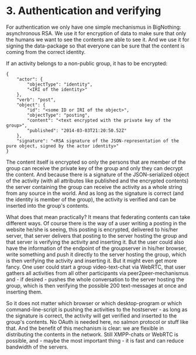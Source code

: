 # 3. Authentication and verifying

For authentication we only have one simple mechanismus in BigNothing: asynchronous RSA. We use it for encryption of data to make sure that only the humans we want to see the contents are able to see it. And we use it for signing the data-package so that everyone can be sure that the content is coming from the correct identity.

If an activity belongs to a non-public group, it has to be encrypted:

	{
		"actor": {
			"objectType": "identity",
			"<IRI of the identity>"
		},
		"verb": "post",
		"object": {
			"id": "<some ID or IRI of the object>",
			"objectType": "posting",
			"content": "<text encrypted with the private key of the group>",
			"published": "2014-03-03T21:20:50.52Z"
		},
		"signature": "<RSA signature of the JSON-representation of the pure object, signed by the actor identity>"
	}

The content itself is encrypted so only the persons that are member of the group can receive the private key of the group and only they can decrypt the content. And because there is a signature of the JSON-serialized object of the activity (with all attributes like published and the encrypted contents) the server containing the group can receive the activity as a whole string from any source in the world. And as long as the signature is correct (and the identity is member of the group), the activity is verified and can be inserted into the group's contents.

What does that mean practically? It means that federating contents can take different ways. Of course there is the way of a user writing a posting in the website he/she is seeing, this posting is encrypted, delivered to his/her server, that server delivers that posting to the server hosting the group and that server is verifying the activity and inserting it. But the user could also have the information of the endpoint of the groupserver in his/her browser, write something and push it directly to the server hosting the group, which is then verifying the activity and inserting it. But it might even get more fancy. One user could start a group video-text-chat via WebRTC, that user gathers all activities from all other participants via peer2peer-mechanismus and - if desired - pushes the whole conversation to the server hosting the group, which is then verifying the possible 200 text-messages at once and inserting them.

So it does not matter which browser or which desktop-program or which command-line-script is pushing the activities to the hostserver - as long as the signature is correct, the activity will get verified and inserted to the group's contents. No OAuth is needed here, no salmon protocol or stuff like that. And the benefit of this mechanism is clear: we are flexible in distributing the contents in the network. Still XMPP-chats or WebRTC is possible, and - maybe the most important thing - it is fast and can reduce bandwidth of the servers.